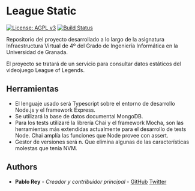 # League Static

[![License: AGPL v3](https://img.shields.io/badge/License-AGPL%20v3-blue.svg)](https://www.gnu.org/licenses/agpl-3.0)
[![Build Status](https://travis-ci.org/PFeynman/proyecto-iv.svg?branch=master)](https://travis-ci.org/PFeynman/proyecto-iv)

Repositorio del proyecto desarrollado a lo largo de la asignatura Infraestructura Virtual de 4º del Grado de Ingeniería Informática en la Universidad de Granada.

El proyecto se tratará de un servicio para consultar datos estáticos del videojuego League of Legends.

## Herramientas

* El lenguaje usado será Typescript sobre el entorno de desarrollo Node.js y el framework Express.
* Se utilizará la base de datos documental MongoDB.
* Para los tests utilizaré la librería Chai y el framework Mocha, son las herramientas más extendidas actualmente para el desarrollo de tests Node. Chai amplía las funciones que Node provee con assert.
* Gestor de versiones será n. Que elimina algunas de las características molestas que tenía NVM.

## Authors

* __Pablo Rey__ - _Creador y contribuidor principal_ - [GitHub](https://github.com/PFeynman) [Twitter](https://twitter.com/PabloRPedrosa)
